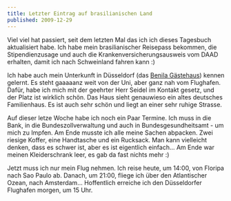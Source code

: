 ```yaml
---
title: Letzter Eintrag auf brasilianischen Land
published: 2009-12-29
---
```


Viel viel hat passiert, seit dem letzten Mal das ich ich dieses Tagesbuch aktualisiert habe.
Ich habe mein brasilianischer Reisepass bekommen,
die Stipendienzusage und auch die Krankenversicherungsausweis vom DAAD erhalten, damit ich nach Schweinland fahren kann :)

Ich habe auch mein Unterkunft in Düsseldorf (das [Benila Gästehaus][1]) kennen gelernt.
Es steht gaaaaanz weit von der Uni, aber ganz nah vom Flughafen.
Dafür, habe ich mich mit der geehrter Herr Seidel im Kontakt gesetz, und der Platz ist wirklich schön.
Das Haus sieht genauwieso ein altes deutsches Familienhaus.
Es ist auch sehr schön und liegt an einer sehr ruhige Strasse.

Auf dieser letze Woche habe ich noch ein Paar Termine.
Ich muss in die Bank, in die Bundeszollverwaltung und auch in Bundesgesundheitsamt - um mich zu Impfen.
Am Ende musste ich alle meine Sachen abpacken. Zwei riesige Koffer, eine Handtasche und ein Rucksack.
Man kann vielleicht denken, dass es schwer ist, aber es ist eigentlich einfach...
Am Ende war meinen Kleiderschrank leer, es gab da fast nichts mehr :)

Jetzt muss ich nur mein Flug nehmen.
Ich reise heute, um 14:00, von Floripa nach Sao Paulo ab.
Danach, um 21:00, fliege ich über den Atlantischer Ozean, nach Amsterdam...
Hoffentlich erreiche ich den Düsseldorfer Flughafen morgen, um 15 Uhr.

[1]: <http://hotelalternative-duesseldorf.de/3.html>
